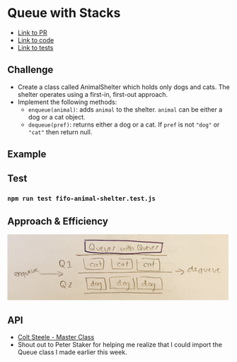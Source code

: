 # Queue with Stacks

- [Link to PR](https://github.com/LydiaMT/data-structures-and-algorithms/pull/30)
- [Link to code](https://github.com/LydiaMT/data-structures-and-algorithms/blob/main/javascript/code-challenges/fifoAnimalShelter/fifo-animal-shelter.js)
- [Link to tests](https://github.com/LydiaMT/data-structures-and-algorithms/blob/main/javascript/code-challenges/fifoAnimalShelter/__test__/fifo-animal-shelter.test.js)

## Challenge

- Create a class called AnimalShelter which holds only dogs and cats. The shelter operates using a first-in, first-out approach.
- Implement the following methods:
  - `enqueue(animal)`: adds `animal` to the shelter. `animal` can be either a dog or a cat object.
  - `dequeue(pref)`: returns either a dog or a cat. If `pref` is not `"dog"` or `"cat"` then return null.

## Example 

## Test

### `npm run test fifo-animal-shelter.test.js`

## Approach & Efficiency

<img src="img/fas.jpeg" width ="500">

## API

- [Colt Steele - Master Class](https://www.udemy.com/share/101XY2BUQedlZVRXQ=/)
- Shout out to Peter Staker for helping me realize that I could import the Queue class I made earlier this week. 